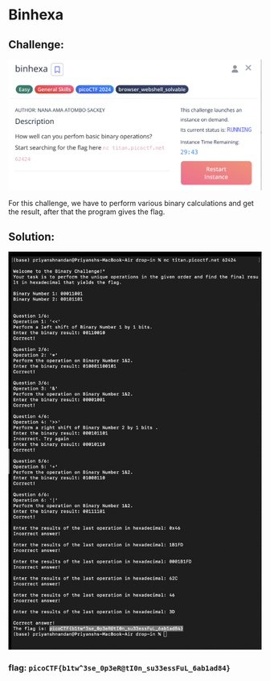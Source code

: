 # Binhexa

## Challenge:

![image](images/q8.png)

For this challenge, we have to perform various binary calculations and get the result, after that the program gives the flag.

## Solution:

![image](images/a8.png)

### flag: ```picoCTF{b1tw^3se_0p3eR@tI0n_su33essFuL_6ab1ad84}```